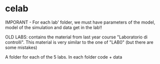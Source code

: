 # celab

IMPORANT - For each lab' folder, we must have parameters of the model, model of the simulation and data get in the lab!!

OLD LABS: contains the material from last year course "Laboratorio di controlli". This material is very similar to the one of "LAB0" (but there are some mistakes)

A folder for each of the 5 labs. In each folder code + data
